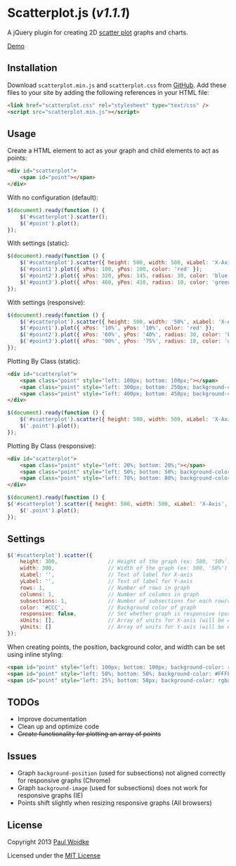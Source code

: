 # Scatterplot.js (*v1.1.1*)

A jQuery plugin for creating 2D [scatter plot](http://en.wikipedia.org/wiki/Scatter_plot) graphs and charts.

[Demo](http://paulwoidke.com/project/Scatterplot-js/)


## Installation

Download `scatterplot.min.js` and `scatterplot.css` from [GitHub](https://github.com/pwoidke/Scatterplot-js). Add these files to your site by adding the following references in your HTML file:

```html
<link href="scatterplot.css" rel="stylesheet" type="text/css" />
<script src="scatterplot.min.js"></script>
```


## Usage

Create a HTML element to act as your graph and child elements to act as points:

```html
<div id="scatterplot">
    <span id="point"></span>
</div>
```


With no configuration (default):

```javascript
$(document).ready(function () {
    $('#scatterplot').scatter();
    $('#point').plot();
});
```


With settings (static):

```javascript
$(document).ready(function () {
    $('#scatterplot').scatter({ height: 500, width: 500, xLabel: 'X-Axis Label', yLabel: 'Y-Axis Label', rows: 4, columns: 5, subsections: 4 });
    $('#point1').plot({ xPos: 100, yPos: 100, color: 'red' });
    $('#point2').plot({ xPos: 320, yPos: 145, radius: 30, color: 'blue' });
    $('#point3').plot({ xPos: 460, yPos: 410, radius: 10, color: 'green' });
});
```


With settings (responsive):

```javascript
$(document).ready(function () {
    $('#scatterplot').scatter({ height: 500, width: '50%', xLabel: 'X-Axis Label', yLabel: 'Y-Axis Label', rows: 5, columns: 5, subsections: 5, responsive: true, xUnits: ["0%", "20%", "40%", "60%", "80%", "100%"], yUnits: [0, 10, 20, 30, 40, 50] });
    $('#point1').plot({ xPos: '10%', yPos: '10%', color: 'red' });
    $('#point2').plot({ xPos: '60%', yPos: '40%', radius: 30, color: 'blue' });
    $('#point3').plot({ xPos: '90%', yPos: '75%', radius: 10, color: 'green' });
});
```


Plotting By Class (static):

```html
<div id="scatterplot">
    <span class="point" style="left: 100px; bottom: 100px;"></span>
    <span class="point" style="left: 300px; bottom: 250px; background-color: blue;"></span>
    <span class="point" style="left: 400px; bottom: 450px; background-color: green; width: 15px;"></span>
</div> 
```

```javascript
$(document).ready(function () {
    $('#scatterplot').scatter({ height: 500, width: 500, xLabel: 'X-Axis', yLabel: 'Y-Axis', rows: 5, columns: 5, subsections: 5 });
    $('.point').plot();
}); 
```


Plotting By Class (responsive):

```html
<div id="scatterplot">
    <span class="point" style="left: 20%; bottom: 20%;"></span>
    <span class="point" style="left: 50%; bottom: 50%; background-color: #f00ff0;"></span>
    <span class="point" style="left: 70%; bottom: 80%; background-color: blue; width: 15px;"></span>
</div> 
```

```javascript
$(document).ready(function () {
$('#scatterplot').scatter({ height: 500, width: 500, xLabel: 'X-Axis', yLabel: 'Y-Axis', rows: 5, columns: 5, subsections: 5, responsive: true });
    $('.point').plot();
}); 
```


## Settings

```javascript
$('#scatterplot').scatter({
    height: 300,                // Height of the graph (ex: 500, '50%')
    width: 300,                 // Width of the graph (ex: 500, '50%')
    xLabel: '',                 // Text of label for X-axis
    yLabel: '',                 // Text of label for Y-axis
    rows: 1,                    // Number of rows in graph
    columns: 1,                 // Number of columns in graph
    subsections: 1,             // Number of subsections for each row/column
    color: '#CCC',              // Background color of graph
    responsive: false,          // Set whether graph is responsive (position of labels, units, lines, points set to percentages)
    xUnits: [],                 // Array of units for X-axis (will be evenly spaced from bottom-left corner to bottom-right corner) (ex: ["0%", "20%", "40%", "60%", "80%", "100%"], [0, 10, 20, 30, 40, 50])
    yUnits: []                  // Array of units for Y-axis (will be evenly spaced from bottom-left corner to bottom-right corner) (ex: ["0%", "20%", "40%", "60%", "80%", "100%"], [0, 10, 20, 30, 40, 50])
});
```

When creating points, the position, background color, and width can be set using inline styling:
```html
<span id="point" style="left: 100px; bottom: 100px; background-color: red; width: 30px;"></span>
<span id="point" style="left: 50%; bottom: 50%; background-color: #FFFF00; width: 2em;"></span>
<span id="point" style="left: 25%; bottom: 50px; background-color: rgba(255, 255, 0, .5); width: 10%;"></span> 
```


## TODOs

- Improve documentation
- Clean up and optimize code
- ~~Create functionality for plotting an array of points~~


## Issues

- Graph `background-position` (used for subsections) not aligned correctly for responsive graphs (Chrome)
- Graph `background-image` (used for subsections) does not work for responsive graphs (IE)
- Points shift slightly when resizing responsive graphs (All browsers)


## License

Copyright 2013
[Paul Woidke](http://paulwoidke.com)

Licensed under the [MIT License](http://opensource.org/licenses/MIT)

